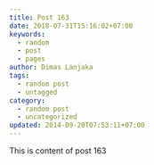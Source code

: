 ```yaml
---
title: Post 163
date: 2018-07-31T15:16:02+07:00
keywords:
  - random
  - post
  - pages
author: Dimas Lanjaka
tags:
  - random post
  - untagged
category:
  - random post
  - uncategorized
updated: 2014-09-20T07:53:11+07:00
---
```

This is content of post 163